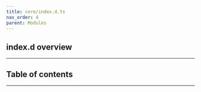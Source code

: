 ```yaml
---
title: core/index.d.ts
nav_order: 4
parent: Modules
---
```


## index.d overview

---

<h2 class="text-delta">Table of contents</h2>

---
